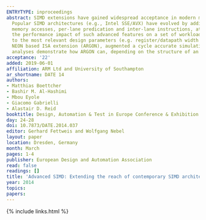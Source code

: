 ```yaml
---
ENTRYTYPE: inproceedings
abstract: SIMD extensions have gained widespread acceptance in modern microprocessors as a way to exploit data-level parallelism in general-purpose cores.
  Popular SIMD architectures (e.g., Intel SSE/AVX) have evolved by adding support for wider registers and datapaths, and advanced features like indexed
  memory accesses, per-lane predication and inter-lane instructions, at the cost of additional silicon area and design complexity.  This paper evaluates
  the performance impact of such advanced features on a set of workloads considered hard to vectorize for traditional SIMD architectures. Their sensitivity
  to the most relevant design parameters (e.g. register/datapath width and L1 data cache configuration) is quantified and discussed.  We developed an ARMv7
  NEON based ISA extension (ARGON), augmented a cycle accurate simulation framework for it, and derived a set of benchmarks from the Berkeley dwarfs. Our
  analyses demonstrate how ARGON can, depending on the structure of an algorithm, achieve speedups of 1.5x to 16x.
acceptance: '22'
added: 2019-06-01
affiliation: ARM Ltd and University of Southampton
ar_shortname: DATE 14
authors:
- Matthias Boettcher
- Bashir M. Al-Hashimi
- Mbou Eyole
- Giacomo Gabrielli
- Alastair D. Reid
booktitle: Design, Automation & Test in Europe Conference & Exhibition (DATE 2014)
day: 24-28
doi: 10.7873/DATE.2014.037
editor: Gerhard Fettweis and Wolfgang Nebel
layout: paper
location: Dresden, Germany
month: March
pages: 1-4
publisher: European Design and Automation Association
read: false
readings: []
title: 'Advanced SIMD: Extending the reach of contemporary SIMD architectures'
year: 2014
topics:
papers:
---
```


{% include links.html %}

